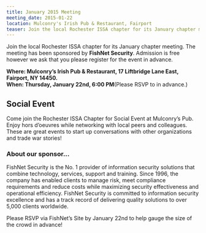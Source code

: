 ```yaml
---
title: January 2015 Meeting 
meeting_date: 2015-01-22
location: Mulconry's Irish Pub & Restaurant, Fairport
teaser: Join the local Rochester ISSA chapter for its January chapter meeting. The meeting has been sponsored by FishNet Security.
---
```

Join the local Rochester ISSA chapter for its January chapter meeting. The meeting has been sponsored by **FishNet Security**. Admission is free however we ask that you please register for the event in advance.

**Where: Mulconry’s Irish Pub & Restaurant, 17 Liftbridge Lane East, Fairport, NY 14450.<br>
When: Thursday, January 22nd, 6:00 PM**(Please RSVP to in advance.)

## Social Event

Come join the Rochester ISSA Chapter for Social Event at Mulconry’s Pub. Enjoy hors d’oeuvres while networking with local peers and colleagues. These are great events to start up conversations with other organizations and trade war stories!

### About our sponsor…

FishNet Security is the No. 1 provider of information security solutions that combine technology, services, support and training. Since 1996, the company has enabled clients to manage risk, meet compliance requirements and reduce costs while maximizing security effectiveness and operational efficiency. FishNet Security is committed to information security excellence and has a track record of delivering quality solutions to over 5,000 clients worldwide.

Please RSVP via FishNet’s Site by January 22nd to help gauge the size of the crowd in advance!
